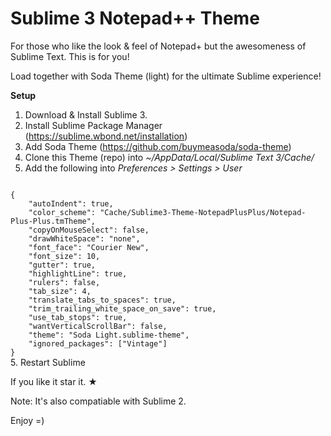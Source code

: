 Sublime 3 Notepad++ Theme
===============================

For those who like the look & feel of Notepad+ but the awesomeness of Sublime Text. This is for you!

Load together with Soda Theme (light) for the ultimate Sublime experience!

**Setup**

1. Download & Install Sublime 3.
2. Install Sublime Package Manager (https://sublime.wbond.net/installation)
3. Add Soda Theme (https://github.com/buymeasoda/soda-theme)
4. Clone this Theme (repo) into <i>~/AppData/Local/Sublime Text 3/Cache/</i>
4. Add the following into <i>Preferences > Settings > User</i>
<code>
{
    "autoIndent": true,
    "color_scheme": "Cache/Sublime3-Theme-NotepadPlusPlus/Notepad-Plus-Plus.tmTheme",
    "copyOnMouseSelect": false,
    "drawWhiteSpace": "none",
    "font_face": "Courier New",
    "font_size": 10,
    "gutter": true,
    "highlightLine": true,
    "rulers": false,
    "tab_size": 4,
    "translate_tabs_to_spaces": true,
    "trim_trailing_white_space_on_save": true,
    "use_tab_stops": true,
    "wantVerticalScrollBar": false,
    "theme": "Soda Light.sublime-theme",
    "ignored_packages": ["Vintage"]
}
</code>
5. Restart Sublime


If you like it star it. &#9733;

Note: It's also compatiable with Sublime 2.

Enjoy =)
